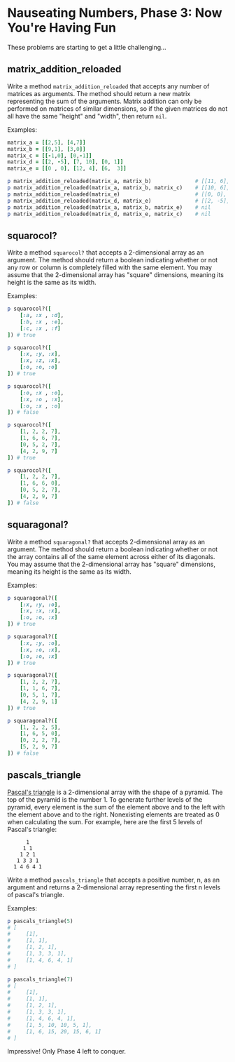 # Nauseating Numbers, Phase 3: Now You're Having Fun

These problems are starting to get a little challenging...

## matrix_addition_reloaded

Write a method `matrix_addition_reloaded` that accepts any number of matrices as
arguments. The method should return a new matrix representing the sum of the
arguments. Matrix addition can only be performed on matrices of similar
dimensions, so if the given matrices do not all have the same "height" and
"width", then return `nil`.

Examples:

```ruby
matrix_a = [[2,5], [4,7]]
matrix_b = [[9,1], [3,0]]
matrix_c = [[-1,0], [0,-1]]
matrix_d = [[2, -5], [7, 10], [0, 1]]
matrix_e = [[0 , 0], [12, 4], [6,  3]]

p matrix_addition_reloaded(matrix_a, matrix_b)              # [[11, 6], [7, 7]]
p matrix_addition_reloaded(matrix_a, matrix_b, matrix_c)    # [[10, 6], [7, 6]]
p matrix_addition_reloaded(matrix_e)                        # [[0, 0], [12, 4], [6, 3]]
p matrix_addition_reloaded(matrix_d, matrix_e)              # [[2, -5], [19, 14], [6, 4]]
p matrix_addition_reloaded(matrix_a, matrix_b, matrix_e)    # nil
p matrix_addition_reloaded(matrix_d, matrix_e, matrix_c)    # nil
```

## squarocol?

Write a method `squarocol?` that accepts a 2-dimensional array as an argument.
The method should return a boolean indicating whether or not any row or column
is completely filled with the same element. You may assume that the
2-dimensional array has "square" dimensions, meaning its height is the same as
its width.

Examples:

```ruby
p squarocol?([
    [:a, :x , :d],
    [:b, :x , :e],
    [:c, :x , :f]
]) # true

p squarocol?([
    [:x, :y, :x],
    [:x, :z, :x],
    [:o, :o, :o]
]) # true

p squarocol?([
    [:o, :x , :o],
    [:x, :o , :x],
    [:o, :x , :o]
]) # false

p squarocol?([
    [1, 2, 2, 7],
    [1, 6, 6, 7],
    [0, 5, 2, 7],
    [4, 2, 9, 7]
]) # true

p squarocol?([
    [1, 2, 2, 7],
    [1, 6, 6, 0],
    [0, 5, 2, 7],
    [4, 2, 9, 7]
]) # false
```

## squaragonal?

Write a method `squaragonal?` that accepts 2-dimensional array as an argument.
The method should return a boolean indicating whether or not the array contains
all of the same element across either of its diagonals. You may assume that the
2-dimensional array has "square" dimensions, meaning its height is the same as
its width.

Examples:

```ruby
p squaragonal?([
    [:x, :y, :o],
    [:x, :x, :x],
    [:o, :o, :x]
]) # true

p squaragonal?([
    [:x, :y, :o],
    [:x, :o, :x],
    [:o, :o, :x]
]) # true

p squaragonal?([
    [1, 2, 2, 7],
    [1, 1, 6, 7],
    [0, 5, 1, 7],
    [4, 2, 9, 1]
]) # true

p squaragonal?([
    [1, 2, 2, 5],
    [1, 6, 5, 0],
    [0, 2, 2, 7],
    [5, 2, 9, 7]
]) # false
```

## pascals_triangle

[Pascal's triangle][pascals-triangle-wiki] is a 2-dimensional array with the
shape of a pyramid. The top of the pyramid is the number 1. To generate further
levels of the pyramid, every element is the sum of the element above and to the
left with the element above and to the right. Nonexisting elements are treated
as 0 when calculating the sum. For example, here are the first 5 levels of
Pascal's triangle:

```plaintext
      1
     1 1
    1 2 1
   1 3 3 1
  1 4 6 4 1
```

Write a method `pascals_triangle` that accepts a positive number, n, as an
argument and returns a 2-dimensional array representing the first n levels of
pascal's triangle.

Examples:

```ruby
p pascals_triangle(5)
# [
#     [1],
#     [1, 1],
#     [1, 2, 1],
#     [1, 3, 3, 1],
#     [1, 4, 6, 4, 1]
# ]

p pascals_triangle(7)
# [
#     [1],
#     [1, 1],
#     [1, 2, 1],
#     [1, 3, 3, 1],
#     [1, 4, 6, 4, 1],
#     [1, 5, 10, 10, 5, 1],
#     [1, 6, 15, 20, 15, 6, 1]
# ]
```

Impressive! Only Phase 4 left to conquer.

[pascals-triangle-wiki]: https://en.wikipedia.org/wiki/Pascal%27s_triangle